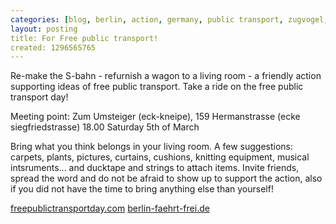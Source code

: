 ```yaml
---
categories: [blog, berlin, action, germany, public transport, zugvogel, trial&error]
layout: posting
title: For Free public transport!
created: 1296565765
---
```

Re-make the S-bahn - refurnish a wagon to a living room - a friendly action supporting ideas of free public transport.
Take a ride on the free public transport day!

Meeting point: 
Zum Umsteiger (eck-kneipe), 
159 Hermanstrasse (ecke siegfriedstrasse)
18.00 Saturday 5th of March

Bring what you think belongs in your living room. A few suggestions: carpets, plants, pictures, curtains, cushions, knitting equipment, musical intsruments... and ducktape and strings to attach items. Invite friends, spread the word and do not be afraid to show up to support the action, also if you did not have the time to bring anything else than yourself! 

<a href="http://www.freepublictransportday.com/" rel="nofollow" target="_blank">freepublictransportday.com</a>
<a href="http://berlin-faehrt-frei.de/" rel="nofollow" target="_blank">berlin-faehrt-frei.de</a>
